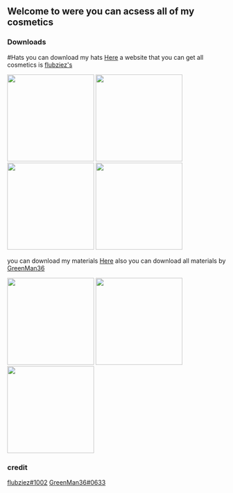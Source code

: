 ## Welcome to were you can acsess all of my cosmetics

### Downloads


#Hats
you can download my hats <a href="https://github.com/IKENV2/Hatz">Here<a/>
 a website that you can get all cosmetics is <a href="https://flubziezxd.github.io/GorillaTagHats/">flubziez's<a/> 
 
 
 <img src="https://media.discordapp.net/attachments/815728560454893589/863093075889881108/com.AnotherAxiom.GorillaTag-20210709-120843.jpg?width=636&height=636" height="200"/> <img src="https://media.discordapp.net/attachments/815728560454893589/861720992653377546/com.AnotherAxiom.GorillaTag-20210705-172644.jpg?width=599&height=599" height="200"/> <img src="https://media.discordapp.net/attachments/815728560454893589/861748820907786260/2021-07-05_2.png?width=1065&height=599" height="200"/> <img src="https://media.discordapp.net/attachments/815728560454893589/862379768094785556/com.AnotherAxiom.GorillaTag-20210707-130513.jpg?width=599&height=599" height="200"/>
 
you can download my materials <a href="https://github.com/IKENV2/Materials">Here<a/>  also you can download all materials by <a href="https://github.com/GreenMan36/AllGorillaTagMaterials">GreenMan36<a/>
 
 <img src="https://media.discordapp.net/attachments/815728572479701012/863134741674721340/com.AnotherAxiom.GorillaTag-20210709-150442.jpg?width=593&height=593" height="200"/> <img src="https://media.discordapp.net/attachments/815728572479701012/861723180770394132/com.AnotherAxiom.GorillaTag-20210705-173644.jpg?width=636&height=636" height="200"/> <img src="https://media.discordapp.net/attachments/815728572479701012/862380422289817650/com.AnotherAxiom.GorillaTag-20210707-130513.jpg?width=636&height=636" height="200"/>
 


### credit
<a href="https://www.youtube.com/c/Flubziez">flubziez#1002<a/>
<a href="https://www.twitch.tv/greenman36_">GreenMan36#0633<a/>
